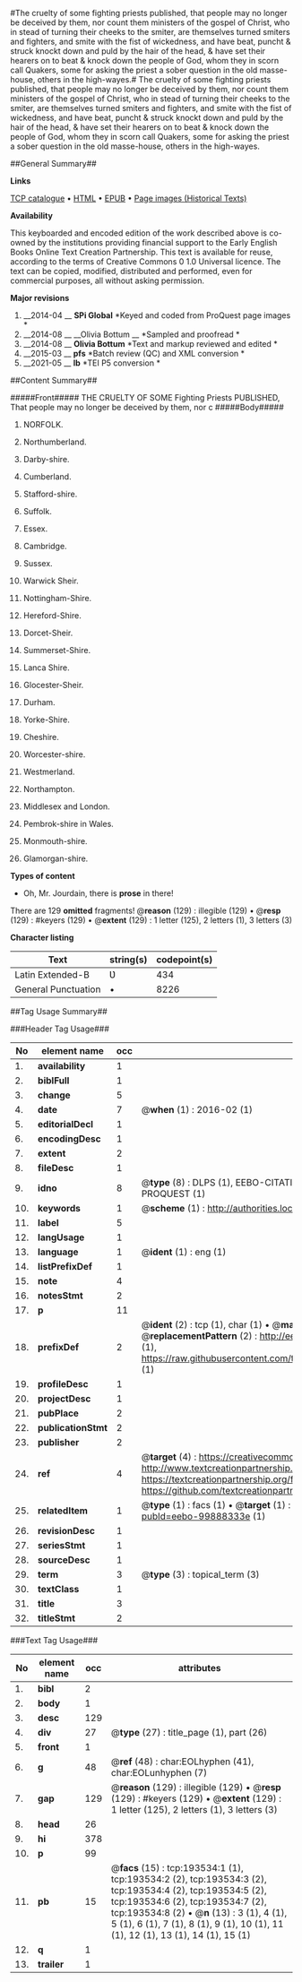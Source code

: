 #The cruelty of some fighting priests published, that people may no longer be deceived by them, nor count them ministers of the gospel of Christ, who in stead of turning their cheeks to the smiter, are themselves turned smiters and fighters, and smite with the fist of wickedness, and have beat, puncht & struck knockt down and puld by the hair of the head, & have set their hearers on to beat & knock down the people of God, whom they in scorn call Quakers, some for asking the priest a sober question in the old masse-house, others in the high-wayes.#
The cruelty of some fighting priests published, that people may no longer be deceived by them, nor count them ministers of the gospel of Christ, who in stead of turning their cheeks to the smiter, are themselves turned smiters and fighters, and smite with the fist of wickedness, and have beat, puncht & struck knockt down and puld by the hair of the head, & have set their hearers on to beat & knock down the people of God, whom they in scorn call Quakers, some for asking the priest a sober question in the old masse-house, others in the high-wayes.

##General Summary##

**Links**

[TCP catalogue](http://www.ota.ox.ac.uk/tcp/)  • 
[HTML](http://tei.it.ox.ac.uk/tcp/Texts-HTML/free/B20/B20906.html)  • 
[EPUB](http://tei.it.ox.ac.uk/tcp/Texts-EPUB/free/B20/B20906.epub) • 
[Page images (Historical Texts)](https://historicaltexts.jisc.ac.uk/eebo-99888333e)

**Availability**

This keyboarded and encoded edition of the work described above is co-owned by the
    institutions providing financial support to the Early English Books Online Text Creation
    Partnership. This text is available for reuse, according to the terms of  Creative Commons 0 1.0 Universal
    licence. The text can be copied, modified, distributed and performed, even for commercial
    purposes, all without asking permission.

**Major revisions**

1. __2014-04 __ __SPi Global__ *Keyed and coded from ProQuest page images *
1. __2014-08 __ __Olivia Bottum __ *Sampled and proofread *
1. __2014-08 __ __Olivia Bottum__ *Text and markup reviewed and edited *
1. __2015-03 __ __pfs__ *Batch review (QC) and XML conversion *
1. __2021-05 __ __lb__ *TEI P5 conversion *

##Content Summary##

#####Front#####
THE CRUELTY OF SOME Fighting Priests PUBLISHED, That people may no longer be deceived by them, nor c
#####Body#####

1. NORFOLK.

1. Northumberland.

1. Darby-shire.

1. Cumberland.

1. Stafford-shire.

1. Suffolk.

1. Essex.

1. Cambridge.

1. Sussex.

1. Warwick Sheir.

1. Nottingham-Shire.

1. Hereford-Shire.

1. Dorcet-Sheir.

1. Summerset-Shire.

1. Lanca Shire.

1. Glocester-Sheir.

1. Durham.

1. Yorke-Shire.

1. Cheshire.

1. Worcester-shire.

1. Westmerland.

1. Northampton.

1. Middlesex and London.

1. Pembrok-shire in Wales.

1. Monmouth-shire.

1. Glamorgan-shire.

**Types of content**

  * Oh, Mr. Jourdain, there is **prose** in there!

There are 129 **omitted** fragments! 
 @__reason__ (129) : illegible (129)  •  @__resp__ (129) : #keyers (129)  •  @__extent__ (129) : 1 letter (125), 2 letters (1), 3 letters (3)

**Character listing**


|Text|string(s)|codepoint(s)|
|---|---|---|
|Latin Extended-B|Ʋ|434|
|General Punctuation|•|8226|

##Tag Usage Summary##

###Header Tag Usage###

|No|element name|occ|attributes|
|---|---|---|---|
|1.|__availability__|1||
|2.|__biblFull__|1||
|3.|__change__|5||
|4.|__date__|7| @__when__ (1) : 2016-02 (1)|
|5.|__editorialDecl__|1||
|6.|__encodingDesc__|1||
|7.|__extent__|2||
|8.|__fileDesc__|1||
|9.|__idno__|8| @__type__ (8) : DLPS (1), EEBO-CITATION (1), VID (1), EEBO-PROQUEST (1), STC (3), PROQUEST (1)|
|10.|__keywords__|1| @__scheme__ (1) : http://authorities.loc.gov/ (1)|
|11.|__label__|5||
|12.|__langUsage__|1||
|13.|__language__|1| @__ident__ (1) : eng (1)|
|14.|__listPrefixDef__|1||
|15.|__note__|4||
|16.|__notesStmt__|2||
|17.|__p__|11||
|18.|__prefixDef__|2| @__ident__ (2) : tcp (1), char (1)  •  @__matchPattern__ (2) : ([0-9\-]+):([0-9IVX]+) (1), (.+) (1)  •  @__replacementPattern__ (2) : http://eebo.chadwyck.com/downloadtiff?vid=$1&page=$2 (1), https://raw.githubusercontent.com/textcreationpartnership/Texts/master/tcpchars.xml#$1 (1)|
|19.|__profileDesc__|1||
|20.|__projectDesc__|1||
|21.|__pubPlace__|2||
|22.|__publicationStmt__|2||
|23.|__publisher__|2||
|24.|__ref__|4| @__target__ (4) : https://creativecommons.org/publicdomain/zero/1.0/ (1), http://www.textcreationpartnership.org/docs/. (1), https://textcreationpartnership.org/faq/#faq05 (1), https://github.com/textcreationpartnership (1)|
|25.|__relatedItem__|1| @__type__ (1) : facs (1)  •  @__target__ (1) : https://data.historicaltexts.jisc.ac.uk/view?pubId=eebo-99888333e (1)|
|26.|__revisionDesc__|1||
|27.|__seriesStmt__|1||
|28.|__sourceDesc__|1||
|29.|__term__|3| @__type__ (3) : topical_term (3)|
|30.|__textClass__|1||
|31.|__title__|3||
|32.|__titleStmt__|2||


###Text Tag Usage###

|No|element name|occ|attributes|
|---|---|---|---|
|1.|__bibl__|2||
|2.|__body__|1||
|3.|__desc__|129||
|4.|__div__|27| @__type__ (27) : title_page (1), part (26)|
|5.|__front__|1||
|6.|__g__|48| @__ref__ (48) : char:EOLhyphen (41), char:EOLunhyphen (7)|
|7.|__gap__|129| @__reason__ (129) : illegible (129)  •  @__resp__ (129) : #keyers (129)  •  @__extent__ (129) : 1 letter (125), 2 letters (1), 3 letters (3)|
|8.|__head__|26||
|9.|__hi__|378||
|10.|__p__|99||
|11.|__pb__|15| @__facs__ (15) : tcp:193534:1 (1), tcp:193534:2 (2), tcp:193534:3 (2), tcp:193534:4 (2), tcp:193534:5 (2), tcp:193534:6 (2), tcp:193534:7 (2), tcp:193534:8 (2)  •  @__n__ (13) : 3 (1), 4 (1), 5 (1), 6 (1), 7 (1), 8 (1), 9 (1), 10 (1), 11 (1), 12 (1), 13 (1), 14 (1), 15 (1)|
|12.|__q__|1||
|13.|__trailer__|1||
